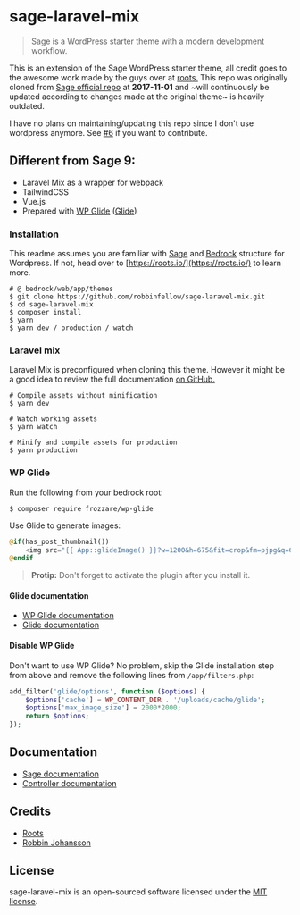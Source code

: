 # sage-laravel-mix

> Sage is a WordPress starter theme with a modern development workflow.

This is an extension of the Sage WordPress starter theme, all credit goes to the awesome work made by the guys over at [roots.](https://roots.io/) This repo was originally cloned from [Sage official repo](https://github.com/roots/sage) at **2017-11-01** and ~will continuously be updated according to changes made at the original theme~ is heavily outdated.

I have no plans on maintaining/updating this repo since I don't use wordpress anymore. See [#6](https://github.com/robbinworks/sage-laravel-mix/issues/6) if you want to contribute.

## Different from Sage 9:

* Laravel Mix as a wrapper for webpack
* TailwindCSS
* Vue.js
* Prepared with [WP Glide](https://github.com/wpup/glide) ([Glide](https://github.com/thephpleague/glide))

### Installation

This readme assumes you are familiar with [Sage](https://github.com/roots/sage) and [Bedrock](https://github.com/roots/bedrock) structure for Wordpress. If not, head over to [https://roots.io/](https://roots.io/) to learn more.

```shell
# @ bedrock/web/app/themes
$ git clone https://github.com/robbinfellow/sage-laravel-mix.git
$ cd sage-laravel-mix
$ composer install
$ yarn
$ yarn dev / production / watch
```

### Laravel mix

Laravel Mix is preconfigured when cloning this theme. However it might be a good idea to review the full documentation [on GitHub.](https://github.com/JeffreyWay/laravel-mix/tree/master/docs#readme)

```shell
# Compile assets without minification
$ yarn dev

# Watch working assets
$ yarn watch

# Minify and compile assets for production
$ yarn production
```

### WP Glide

Run the following from your bedrock root:

``` shell
$ composer require frozzare/wp-glide
```

Use Glide to generate images:

``` php
@if(has_post_thumbnail())
    <img src="{{ App::glideImage() }}?w=1200&h=675&fit=crop&fm=pjpg&q=60">
@endif
```

> **Protip:** Don't forget to activate the plugin after you install it.

#### Glide documentation
- [WP Glide documentation](https://github.com/wpup/glide#documentation)
- [Glide documentation](http://glide.thephpleague.com/)

#### Disable WP Glide

Don't want to use WP Glide? No problem, skip the Glide installation step from above and remove the following lines from `/app/filters.php`:

``` php
add_filter('glide/options', function ($options) {
    $options['cache'] = WP_CONTENT_DIR . '/uploads/cache/glide';
    $options['max_image_size'] = 2000*2000;
    return $options;
});
```

## Documentation

* [Sage documentation](https://roots.io/sage/docs/)
* [Controller documentation](https://github.com/soberwp/controller#usage)

## Credits

* [Roots](https://roots.io/)
* [Robbin Johansson](https://github.com/robbinfellow)

## License

sage-laravel-mix is an open-sourced software licensed under the [MIT license](http://opensource.org/licenses/MIT).
